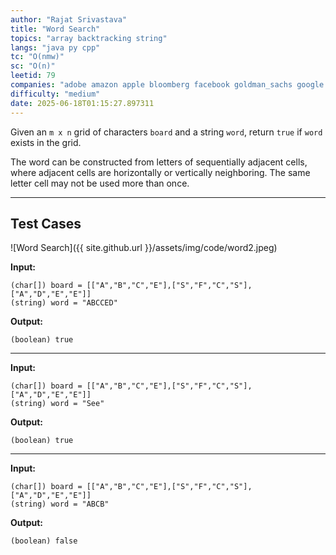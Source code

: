 ```yaml
---
author: "Rajat Srivastava"
title: "Word Search"
topics: "array backtracking string"
langs: "java py cpp"
tc: "O(nmw)"
sc: "O(n)"
leetid: 79
companies: "adobe amazon apple bloomberg facebook goldman_sachs google microsoft oracle twitter"
difficulty: "medium"
date: 2025-06-18T01:15:27.897311
---
```


Given an `m x n` grid of characters `board` and a string `word`, 
return `true` if `word` exists in the grid.

The word can be constructed from letters of sequentially adjacent cells, 
where adjacent cells are horizontally or vertically neighboring. 
The same letter cell may not be used more than once.

---

## Test Cases

![Word Search]({{ site.github.url }}/assets/img/code/word2.jpeg)

**Input:**
```
(char[]) board = [["A","B","C","E"],["S","F","C","S"],["A","D","E","E"]]
(string) word = "ABCCED"
```

**Output:**
```
(boolean) true
```

---

**Input:**
```
(char[]) board = [["A","B","C","E"],["S","F","C","S"],["A","D","E","E"]]
(string) word = "See"
```

**Output:**
```
(boolean) true
```

---

**Input:**
```
(char[]) board = [["A","B","C","E"],["S","F","C","S"],["A","D","E","E"]]
(string) word = "ABCB"
```

**Output:**
```
(boolean) false
```